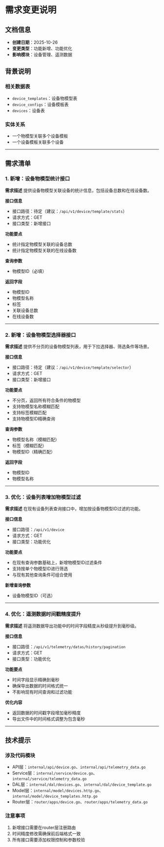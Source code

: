 # 需求变更说明

## 文档信息
- **创建日期**：2025-10-26
- **变更类型**：功能新增、功能优化
- **影响模块**：设备管理、遥测数据

## 背景说明

### 相关数据表
- `device_templates`：设备物模型表
- `device_configs`：设备模板表
- `devices`：设备表

### 实体关系
- 一个物模型关联多个设备模板
- 一个设备模板关联多个设备

---

## 需求清单

### 1. 新增：设备物模型统计接口

**需求描述**
提供设备物模型关联设备的统计信息，包括设备总数和在线设备数。

**接口信息**
- 接口路径：待定（建议：`/api/v1/device/template/stats`）
- 请求方式：GET
- 接口类型：新增接口

**功能要点**
- 统计指定物模型关联的设备总数
- 统计指定物模型关联的在线设备数

**查询参数**
- 物模型ID（必填）

**返回字段**
- 物模型ID
- 物模型名称
- 标签
- 关联设备总数
- 在线设备数

---

### 2. 新增：设备物模型选择器接口

**需求描述**
提供不分页的设备物模型列表，用于下拉选择器、筛选条件等场景。

**接口信息**
- 接口路径：待定（建议：`/api/v1/device/template/selector`）
- 请求方式：GET
- 接口类型：新增接口

**功能要点**
- 不分页，返回所有符合条件的物模型
- 支持物模型名称模糊匹配
- 支持标签模糊匹配
- 支持物模型ID精确查询

**查询参数**
- 物模型名称（模糊匹配）
- 标签（模糊匹配）
- 物模型ID（精确匹配）

**返回字段**
- 物模型ID
- 物模型名称

---

### 3. 优化：设备列表增加物模型过滤

**需求描述**
在现有设备列表查询接口中，增加按设备物模型ID过滤的功能。

**接口信息**
- 接口路径：`/api/v1/device`
- 请求方式：GET
- 接口类型：功能优化

**功能要点**
- 在现有查询参数基础上，新增物模型ID过滤条件
- 支持按单个物模型ID进行筛选
- 与现有其他查询条件可组合使用

**新增查询参数**
- 设备物模型ID（可选）

---

### 4. 优化：遥测数据时间戳精度提升

**需求描述**
将遥测数据导出功能中的时间字段精度从秒级提升到毫秒级。

**接口信息**
- 接口路径：`/api/v1/telemetry/datas/history/pagination`
- 请求方式：GET
- 接口类型：功能优化

**功能要点**
- 时间字段显示精确到毫秒
- 确保导出数据的时间格式统一
- 不影响现有时间查询和过滤功能

**优化内容**
- 返回数据的时间戳字段增加毫秒精度
- 导出文件中的时间格式调整为包含毫秒

---

## 技术提示

### 涉及代码模块
- API层：`internal/api/device.go`、`internal/api/telemetry_data.go`
- Service层：`internal/service/device.go`、`internal/service/telemetry_data.go`
- DAL层：`internal/dal/devices.go`、`internal/dal/device_template.go`
- Model层：`internal/model/devices.http.go`、`internal/model/device_templates.http.go`
- Router层：`router/apps/device.go`、`router/apps/telemetry_data.go`

### 注意事项
1. 新增接口需要在router层注册路由
2. 时间精度修改需确保前后端格式一致
3. 所有接口需要添加权限控制和参数校验
